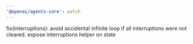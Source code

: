 ```yaml
---
'@openai/agents-core': patch
---
```


fix(interruptions): avoid accidental infinite loop if all interruptions were not cleared. expose interruptions helper on state
